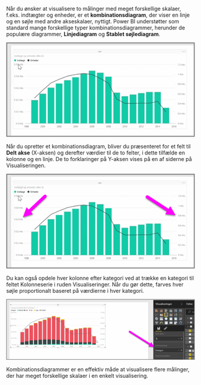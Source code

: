 Når du ønsker at visualisere to målinger med meget forskellige skalaer, f.eks. indtægter og enheder, er et **kombinationsdiagram**, der viser en linje og en søjle med andre akseskalaer, nyttigt. Power BI understøtter som standard mange forskellige typer kombinationsdiagrammer, herunder de populære diagrammer, **Linjediagram** og **Stablet søjlediagram**.

![](media/3-3-create-combination-charts/3-3_1.png)

Når du opretter et kombinationsdiagram, bliver du præsenteret for et felt til **Delt akse** (X-aksen) og derefter værdier til de to felter, i dette tilfælde en kolonne og en linje. De to forklaringer på Y-aksen vises på en af siderne på Visualiseringen.

![](media/3-3-create-combination-charts/3-3_2.png)

Du kan også opdele hver kolonne efter kategori ved at trække en kategori til feltet Kolonneserie i ruden Visualiseringer. Når du gør dette, farves hver søjle proportionalt baseret på værdierne i hver kategori.

![](media/3-3-create-combination-charts/3-3_3.png)

Kombinationsdiagrammer er en effektiv måde at visualisere flere målinger, der har meget forskellige skalaer i en enkelt visualisering.

